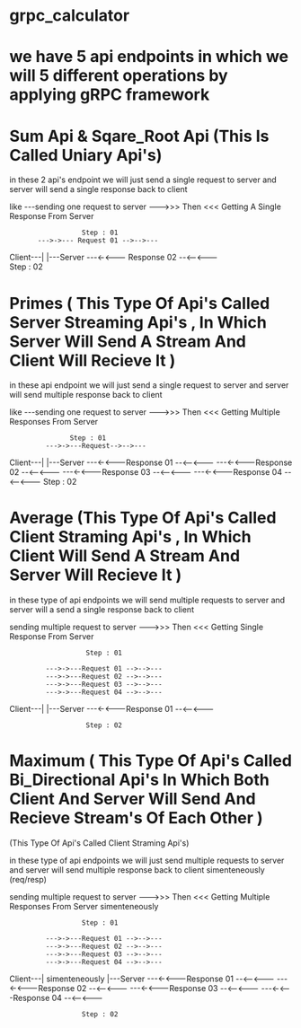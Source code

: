 # grpc_calculator

# we have 5 api endpoints in which we will 5 different operations by applying gRPC framework 


# Sum Api & Sqare_Root Api (This Is Called Uniary Api's)

in these 2  api's endpoint we will just send a single request to server and server will send a single response back to client
   
like ---sending one request to server --->>> Then <<< Getting A Single Response From Server

                      Step : 01
           --->->--- Request 01 -->-->--- 
Client---|                                |---Server
           ---<-<--- Response 02 --<--<---    
                      Step : 02
                      
                      
                      
                   
# Primes ( This Type Of Api's Called Server Streaming Api's , In Which Server Will Send A Stream And Client Will Recieve It )


   in these api endpoint we will just send a single request to server and server will send multiple response back to client
   
   like ---sending one request to server --->>> Then <<< Getting Multiple Responses From Server
   
   
                   Step : 01
             --->->---Request-->-->--- 
Client---|                                |---Server
           ---<-<---Response 01 --<--<--- 
           ---<-<---Response 02 --<--<--- 
           ---<-<---Response 03 --<--<--- 
           ---<-<---Response 04 --<--<--- 
                     Step : 02
                   
                   
# Average (This Type Of Api's Called Client Straming Api's , In Which Client Will Send A Stream And Server Will Recieve It )
in these type of api endpoints we will send multiple requests to server and server will a send a single response back to client
   
sending multiple request to server --->>> Then <<< Getting Single Response From Server



                       Step : 01
                       
             --->->---Request 01 -->-->---
             --->->---Request 02 -->-->---
             --->->---Request 03 -->-->---
             --->->---Request 04 -->-->---
Client---|                                   |---Server
             ---<-<---Response 01 --<--<--- 
           
                       Step : 02
                     
                     
                     
# Maximum ( This Type Of Api's Called Bi_Directional Api's In Which Both Client And Server Will Send And Recieve Stream's Of Each Other )
(This Type Of Api's Called Client Straming Api's)
 
in these type of api endpoints we will just send multiple requests to server and server will send multiple response back to client simenteneously (req/resp)
   
sending multiple request to server --->>> Then <<< Getting Multiple Responses From Server simenteneously
                      
                      Step : 01
                      
             --->->---Request 01 -->-->---
             --->->---Request 02 -->-->---
             --->->---Request 03 -->-->---
             --->->---Request 04 -->-->---
Client---|          simenteneously            |---Server
             ---<-<---Response 01 --<--<--- 
             ---<-<---Response 02 --<--<--- 
             ---<-<---Response 03 --<--<--- 
             ---<-<---Response 04 --<--<--- 
                      
                      
                      Step : 02
                   
